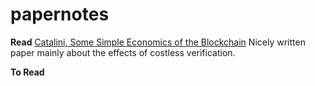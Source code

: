 # papernotes


**Read**
[Catalini, Some Simple Economics of the Blockchain](https://papers.ssrn.com/sol3/papers.cfm?abstract_id=2874598)
Nicely written paper mainly about the effects of costless verification.


**To Read**

